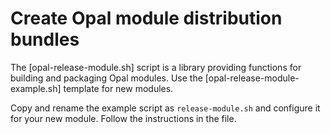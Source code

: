 <!--
SPDX-FileCopyrightText: 2021 Mirian Margiani
SPDX-License-Identifier: GFDL-1.3-or-later
-->

# Create Opal module distribution bundles

The [opal-release-module.sh] script is a library providing functions for
building and packaging Opal modules. Use the [opal-release-module-example.sh]
template for new modules.

Copy and rename the example script as `release-module.sh` and configure it for
your new module. Follow the instructions in the file.
